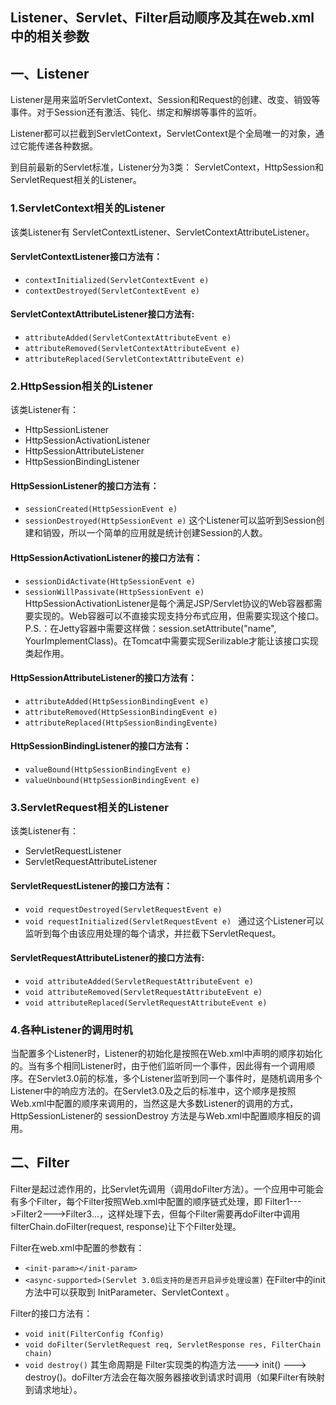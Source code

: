 ## Listener、Servlet、Filter启动顺序及其在web.xml中的相关参数
## 一、Listener

Listener是用来监听ServletContext、Session和Request的创建、改变、销毁等事件。对于Session还有激活、钝化、绑定和解绑等事件的监听。

Listener都可以拦截到ServletContext，ServletContext是个全局唯一的对象，通过它能传递各种数据。

到目前最新的Servlet标准，Listener分为3类： ServletContext，HttpSession和ServletRequest相关的Listener。

###  1.ServletContext相关的Listener
 
 该类Listener有 ServletContextListener、ServletContextAttributeListener。
 
#### ServletContextListener接口方法有：
  - `contextInitialized(ServletContextEvent e)`  
  - `contextDestroyed(ServletContextEvent e)`
 
#### ServletContextAttributeListener接口方法有:
 - `attributeAdded(ServletContextAttributeEvent e)`
 - `attributeRemoved(ServletContextAttributeEvent e)`
 - `attributeReplaced(ServletContextAttributeEvent e)`

### 2.HttpSession相关的Listener
 
 该类Listener有：
 
 - HttpSessionListener
 - HttpSessionActivationListener
 - HttpSessionAttributeListener
 - HttpSessionBindingListener
 
 #### HttpSessionListener的接口方法有：

 - `sessionCreated(HttpSessionEvent e)` 
 - `sessionDestroyed(HttpSessionEvent e)`
这个Listener可以监听到Session创建和销毁，所以一个简单的应用就是统计创建Session的人数。

 #### HttpSessionActivationListener的接口方法有：
  - `sessionDidActivate(HttpSessionEvent e)`
  - `sessionWillPassivate(HttpSessionEvent e)`
 HttpSessionActivationListener是每个满足JSP/Servlet协议的Web容器都需要实现的。Web容器可以不直接实现支持分布式应用，但需要实现这个接口。
 P.S.：在Jetty容器中需要这样做：session.setAttribute("name", YourImplementClass)。在Tomcat中需要实现Serilizable才能让该接口实现类起作用。
 
 
 #### HttpSessionAttributeListener的接口方法有：
- `attributeAdded(HttpSessionBindingEvent e)`
- `attributeRemoved(HttpSessionBindingEvent e)`
- `attributeReplaced(HttpSessionBindingEvente)`

 #### HttpSessionBindingListener的接口方法有：
- `valueBound(HttpSessionBindingEvent e)`
- `valueUnbound(HttpSessionBindingEvent e)`

### 3.ServletRequest相关的Listener

该类Listener有：

- ServletRequestListener
- ServletRequestAttributeListener

#### ServletRequestListener的接口方法有：
 - `void requestDestroyed(ServletRequestEvent e) `
 - `void requestInitialized(ServletRequestEvent e) `
通过这个Listener可以监听到每个由该应用处理的每个请求，并拦截下ServletRequest。

#### ServletRequestAttributeListener的接口方法有:
-  `void attributeAdded(ServletRequestAttributeEvent e) `
-  `void attributeRemoved(ServletRequestAttributeEvent e) `
-  `void attributeReplaced(ServletRequestAttributeEvent e)`

### 4.各种Listener的调用时机
当配置多个Listener时，Listener的初始化是按照在Web.xml中声明的顺序初始化的。当有多个相同Listener时，由于他们监听同一个事件，因此得有一个调用顺序。在Servlet3.0前的标准，多个Listener监听到同一个事件时，是随机调用多个Listener中的响应方法的。在Servlet3.0及之后的标准中，这个顺序是按照Web.xml中配置的顺序来调用的，当然这是大多数Listener的调用的方式，HttpSessionListener的 sessionDestroy 方法是与Web.xml中配置顺序相反的调用。

## 二、Filter
 Filter是起过滤作用的，比Servlet先调用（调用doFilter方法）。一个应用中可能会有多个Filter，每个Filter按照Web.xml中配置的顺序链式处理，即 Filter1--->Filter2--->Filter3...，这样处理下去，但每个Filter需要再doFilter中调用filterChain.doFilter(request, response)让下个Filter处理。

 Filter在web.xml中配置的参数有：
 - `<init-param></init-param>`
 - `<async-supported>(Servlet 3.0后支持的是否开启异步处理设置)`
 在Filter中的init方法中可以获取到 InitParameter、ServletContext 。

 Filter的接口方法有：
 - `void init(FilterConfig fConfig)`
 - `void doFilter(ServletRequest req, ServletResponse res, FilterChain chain)`
 - `void destroy()`
 其生命周期是 Filter实现类的构造方法---> init() ---> destroy()。doFilter方法会在每次服务器接收到请求时调用（如果Filter有映射到请求地址）。

